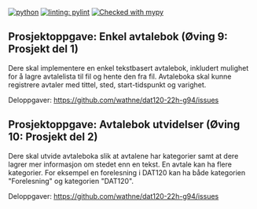 [![python](https://img.shields.io/badge/Python-3.10-3776AB.svg?style=flat&logo=python&logoColor=white)](https://www.python.org)
[![linting: pylint](https://img.shields.io/badge/linting-pylint-yellowgreen)](https://github.com/PyCQA/pylint)
[![Checked with mypy](http://www.mypy-lang.org/static/mypy_badge.svg)](http://mypy-lang.org/)

Prosjektoppgave: Enkel avtalebok (Øving 9: Prosjekt del 1)
----------------------------------------------------------
Dere skal implementere en enkel tekstbasert avtalebok, inkludert
mulighet for å lagre avtalelista til fil og hente den fra fil.
Avtaleboka skal kunne registrere avtaler med tittel, sted,
start-tidspunkt og varighet.

Deloppgaver:
https://github.com/wathne/dat120-22h-g94/issues



Prosjektoppgave: Avtalebok utvidelser (Øving 10: Prosjekt del 2)
----------------------------------------------------------------
Dere skal utvide avtaleboka slik at avtalene har kategorier samt at
dere lagrer mer informasjon om stedet enn en tekst. En avtale kan ha
flere kategorier. For eksempel en forelesning i DAT120 kan ha både
kategorien "Forelesning" og kategorien "DAT120".

Deloppgaver:
https://github.com/wathne/dat120-22h-g94/issues

